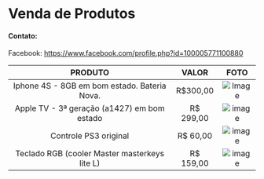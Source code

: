 # Venda de Produtos

#### Contato: 

Facebook: https://www.facebook.com/profile.php?id=100005771100880

| PRODUTO  | VALOR  | FOTO |
|:-:|:-:|:-:|
| Iphone 4S - 8GB em bom estado. Bateria Nova. |  R$300,00 | ![Image](https://i.zst.com.br/images/smartphone-apple-iphone-4s-8-gb-camera-8-0-mp-desbloqueado-ios-7-wi-fi-3g-photo39077722-12-1b-30.jpg)  |
|  Apple TV - 3ª geração (a1427) em bom estado |  R$ 299,00 | ![image](https://images.lojaiplace.com.br/imagens/large/147209_z_large.jpg?ims=300x300)  |
| Controle PS3 original  |  R$ 60,00 |  ![image](https://images-americanas.b2w.io/produtos/01/00/oferta/40679/7/40679784_1GG.jpg) |
| Teclado RGB (cooler Master masterkeys lite L)  |  R$ 159,00 | ![image](https://http2.mlstatic.com/cooler-master-masterkeys-lite-l-rgb-br-sgk-3040-kkmf1-br-D_NQ_NP_610711-MLB26997159241_032018-F.jpg)  |


